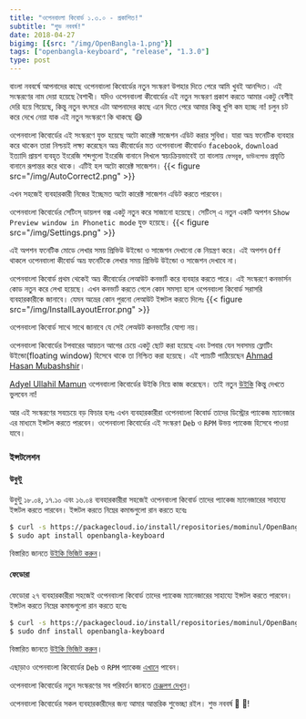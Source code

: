 ```yaml
---
title: "ওপেনবাংলা কিবোর্ড ১.৩.০ - প্রকাশিত!"
subtitle: "শুভ নববর্ষ!"
date: 2018-04-27
bigimg: [{src: "/img/OpenBangla-1.png"}]
tags: ["openbangla-keyboard", "release", "1.3.0"]
type: post
---
```


বাংলা নববর্ষে আপনাদের কাছে ওপেনবাংলা কিবোর্ডের নতুন সংস্করণ উপহার দিতে পেরে আমি খুবই আনন্দিত। এই সংস্করণের নাম দেয়া হয়েছে বৈশাখী। যদিও ওপেনবাংলা কীবোর্ডের এই নতুন সংস্করণ প্রকাশ করতে আমার একটু বেশীই দেরি হয়ে গিয়েছে, কিন্তু নতুন বৎসরে এটা আপনাদের কাছে এনে দিতে পেরে আমার কিন্তু খুশি কম হচ্ছে না! চলুন চট করে দেখে নেয়া যাক এই নতুন সংস্করণে কি থাকছে :smile:
<!--more-->

ওপেনবাংলা কিবোর্ডের এই সংস্করণে যুক্ত হয়েছে অটো কারেক্ট সাজেশন এডিট করার সুবিধা। যারা অভ্র ফনেটিক ব্যবহার করে থাকেন তারা নিশ্চয়ই লক্ষ্য করেছেন অভ্র কীবোর্ডের মত ওপেনবাংলা কীবোর্ডও `facebook`, `download` ইত্যাদি প্রায়শ ব্যবহৃত ইংরেজি শব্দগুলো ইংরেজি বানানে লিখলে স্বয়ংক্রিয়ভাবেই তা বাংলায় `ফেসবুক`, `ডাউনলোড` প্রভৃতি বানানে রূপান্তর করে থাকে। এটিই হল অটো কারেক্ট সাজেশন।
{{< figure src="/img/AutoCorrect2.png" >}}

এখন সহজেই ব্যবহারকারী নিজের ইচ্ছেমত অটো কারেক্ট সাজেশন এডিট করতে পারবেন।

ওপেনবাংলা কিবোর্ডের সেটিংস্‌ ডায়লগ বক্স একটু নতুন করে সাজানো হয়েছে। সেটিংস্‌ এ নতুন একটি অপশন `Show Preview window in Phonetic mode` যুক্ত হয়েছে।
{{< figure src="/img/Settings.png" >}}

এই অপশন ফনেটিক মোডে লেখার সময় প্রিভিউ উইন্ডো ও সাজেশন দেখানো কে নিয়ন্ত্রণ করে। এই অপশন `Off` থাকলে ওপেনবাংলা কীবোর্ড অভ্র ফনেটিকে লেখার সময় প্রিভিউ উইন্ডো ও সাজেশন দেখাবে না।

ওপেনবাংলা কিবোর্ড প্রথম থেকেই অভ্র কীবোর্ডের লেআউট কনভার্ট করে ব্যবহার করতে পারে। এই সংস্করণে কনভার্সন কোড নতুন করে লেখা হয়েছে। এখন কনভার্ট করতে গেলে কোন সমস্যা হলে ওপেনবাংলা কিবোর্ড সরাসরি ব্যবহারকারীকে জানাবে। যেমন অভ্রের কোন পুরনো লেআউট ইন্সটল করতে দিলেঃ
{{< figure src="/img/InstallLayoutError.png" >}}

ওপেনবাংলা কিবোর্ড সাথে সাথে জানাবে যে সেই লেঅউট কনভার্টের যোগ্য নয়।

ওপেনবাংলা কিবোর্ডের টপবারের আয়তন আগের চেয়ে একটু ছোট করা হয়েছে এবং টপবার যেন সবসময় ফ্লোটিং উইন্ডো(floating window) হিসেবে থাকে তা নিশ্চিত করা হয়েছে। এই প্যাচটি পাঠিয়েছেন [Ahmad Hasan Mubashshir](https://github.com/OpenBangla/OpenBangla-Keyboard/pull/22)।

[Adyel Ullahil Mamun](https://github.com/Adyel) ওপেনবাংলা কিবোর্ডের উইকি নিয়ে কাজ করেছেন। তাই নতুন [উইকি](https://github.com/OpenBangla/OpenBangla-Keyboard/wiki) কিন্তু দেখতে ভুলবেন না!

আর এই সংস্করণের সবচেয়ে বড় ফিচার হলঃ এখন ব্যবহারকারীরা ওপেনবাংলা কিবোর্ড তাদের ডিস্ট্রোর প্যাকেজ ম্যানেজার এর মাধ্যমে ইন্সটল করতে পারবেন। ওপেনবাংলা কিবোর্ডের এই সংস্করণ `Deb` ও `RPM` উভয় প্যাকেজ হিসেবে পাওয়া যাবে।
### ইন্সটলেশন
#### উবুন্টু
উবুন্টু ১৮.০৪, ১৭.১০ এবং ১৬.০৪ ব্যবহারকারীরা সহজেই ওপেনবাংলা কিবোর্ড তাদের প্যাকেজ ম্যানেজারের সাহায্যে ইন্সটল করতে পারবেন। ইন্সটল করতে নিম্নের কমান্ডগুলো রান করতে হবেঃ
```bash
$ curl -s https://packagecloud.io/install/repositories/mominul/OpenBangla/script.deb.sh | sudo bash
$ sudo apt install openbangla-keyboard
```
বিস্তারিত জানতে [উইকি ভিজিট করুন](https://github.com/OpenBangla/OpenBangla-Keyboard/wiki/Installing-OpenBangla-Keyboard)।
#### ফেডোরা
ফেডোরা ২৭ ব্যবহারকারীরা সহজেই ওপেনবাংলা কিবোর্ড তাদের প্যাকেজ ম্যানেজারের সাহায্যে ইন্সটল করতে পারবেন। ইন্সটল করতে নিম্নের কমান্ডগুলো রান করতে হবেঃ
```bash
$ curl -s https://packagecloud.io/install/repositories/mominul/OpenBangla/script.rpm.sh | sudo bash
$ sudo dnf install openbangla-keyboard
```
বিস্তারিত জানতে [উইকি ভিজিট করুন](https://github.com/OpenBangla/OpenBangla-Keyboard/wiki/Installing-OpenBangla-Keyboard)।

এছাড়াও ওপেনবাংলা কিবোর্ডের `Deb` ও `RPM` প্যাকেজ [এখানে](https://github.com/OpenBangla/OpenBangla-Keyboard/releases/tag/1.3.0) পাবেন।

ওপেনবাংলা কিবোর্ডের নতুন সংস্করণের সব পরিবর্তন জানতে [চেঞ্জলগ দেখুন](https://github.com/OpenBangla/OpenBangla-Keyboard/blob/master/CHANGELOG.md#130)।

ওপেনবাংলা কিবোর্ডের সকল ব্যবহারকারীদের জন্য আমার আন্তরিক শুভেচ্ছা রইল। শুভ নববর্ষ :tada: :tada:!
